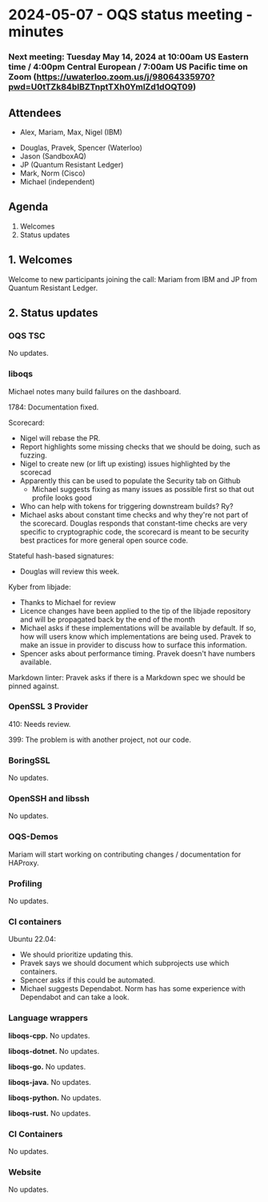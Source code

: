 # 2024-05-07 - OQS status meeting - minutes

### Next meeting: Tuesday May 14, 2024 at 10:00am US Eastern time / 4:00pm Central European / 7:00am US Pacific time on Zoom (https://uwaterloo.zoom.us/j/98064335970?pwd=U0tTZk84blBZTnptTXh0YmlZd1dOQT09)

<!--### Next meeting: Tuesday May 7, 2024 at 12:30pm US Eastern time / 6:30pm Central European / 9:30am US Pacific time on Zoom (https://uwaterloo.zoom.us/j/98064335970?pwd=U0tTZk84blBZTnptTXh0YmlZd1dOQT09)-->

## Attendees

- Alex, Mariam, Max, Nigel (IBM)
<!--- Christian (MSR)-->
- Douglas, Pravek, Spencer (Waterloo)
- Jason (SandboxAQ)
- JP (Quantum Resistant Ledger)
- Mark, Norm (Cisco)
- Michael (independent)
<!--- Sara (Synopsys)-->
<!--- Vlad (softwareQ)-->

## Agenda

1. Welcomes
1. Status updates

## 1. Welcomes

Welcome to new participants joining the call: Mariam from IBM and JP from Quantum Resistant Ledger.

## 2. Status updates

### OQS TSC

No updates.

### liboqs

Michael notes many build failures on the dashboard.

1784: Documentation fixed.

Scorecard: 

- Nigel will rebase the PR.
- Report highlights some missing checks that we should be doing, such as fuzzing.
- Nigel to create new (or lift up existing) issues highlighted by the scorecad
- Apparently this can be used to populate the Security tab on Github
	- Michael suggests fixing as many issues as possible first so that out profile looks good
- Who can help with tokens for triggering downstream builds? Ry?
- Michael asks about constant time checks and why they're not part of the scorecard. Douglas responds that constant-time checks are very specific to cryptographic code, the scorecard is meant to be security best practices for more general open source code.

Stateful hash-based signatures:

- Douglas will review this week.

Kyber from libjade:

- Thanks to Michael for review
- Licence changes have been applied to the tip of the libjade repository and will be propagated back by the end of the month
- Michael asks if these implementations will be available by default. If so, how will users know which implementations are being used. Pravek to make an issue in provider to discuss how to surface this information.
- Spencer asks about performance timing. Pravek doesn't have numbers available.

Markdown linter: Pravek asks if there is a Markdown spec we should be pinned against.

### OpenSSL 3 Provider

410: Needs review.

399: The problem is with another project, not our code.

### BoringSSL

No updates.

### OpenSSH and libssh

No updates.

### OQS-Demos

Mariam will start working on contributing changes / documentation for HAProxy.

### Profiling

No updates.

### CI containers

Ubuntu 22.04: 

- We should prioritize updating this.
- Pravek says we should document which subprojects use which containers.
- Spencer asks if this could be automated.
- Michael suggests Dependabot. Norm has has some experience with Dependabot and can take a look.


### Language wrappers

**liboqs-cpp.**
No updates.

**liboqs-dotnet.** 
No updates.

**liboqs-go.** 
No updates.

**liboqs-java.**
No updates.

**liboqs-python.** 
No updates.

**liboqs-rust.**
No updates.

### CI Containers

No updates.

### Website

No updates.
